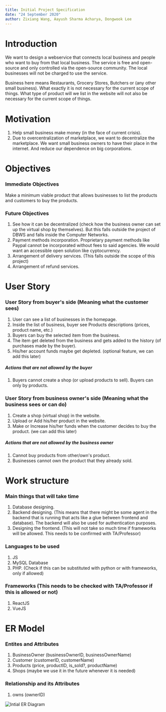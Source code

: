 ```yaml
---
title: Initial Project Specification
date: "24 September 2020"
author: Zixiang Wang, Aayush Sharma Acharya, Dongwook Lee
---
```


# Introduction

We want to design a webservice that connects local business and people who want to buy from that local business. The service is free and open-source and only controlled via the open-source community. The local businesses will not be charged to use the service. 

Business here means Restaurants, Grocery Stores, Butchers or (any other small
business). What exactly it is not necessary for the current scope of things.
What type of product will we list in the website will not also be necessary for
the current scope of things.

# Motivation
1. Help small business make money (in the face of current crisis).
2. Due to overcentralization of marketplace, we want to decentralize the
   marketplace. We want small business owners to have their place in the
   internet. And reduce our dependence on big corporations.

# Objectives

### Immediate Objectives
Make a minimum viable product that allows businesses to list the products and
customers to buy the products.

### Future Objectives
1. See how it can be decentralized (check how the business owner can set up the
   virtual shop by themselves). But this falls outside the project of DBWS and
   falls inside the Computer Networks.
2. Payment methods incorporation. Proprietary payment methods like Paypal
   cannot be incorporated without fees to said agencies. We would want an accessible
   open solution like cyptocurrency.
3. Arrangement of delivery services. (This falls outside the scope of this project)
4. Arrangement of refund services.


# User Story

### User Story from buyer's side (Meaning what the customer sees)
1. User can see a list of businesses in the homepage.
2. Inside the list of business, buyer see Products descriptions (prices, product name, etc.)
3. Buyers can buy the selected item from the business.
4. The item get deleted from the business and gets added to the history (of
   purchases made by the buyer).
5. His/her account funds maybe get depleted. (optional feature, we can add this later)

##### Actions that are not allowed by the buyer
1. Buyers cannot create a shop (or upload products to sell). Buyers can only by products.

### User Story from business owner's side (Meaning what the business sees or can do)
1. Create a shop (virtual shop) in the website.
2. Upload or Add his/her product in the website.
3. Make or Increase his/her funds when the customer decides to buy the product. (we can add this later)

##### Actions that are not allowed by the business owner
1. Cannot buy products from other/own's product.
2. Businesses cannot own the product that they already sold.

# Work structure
### Main things that will take time
1. Database designing.
2. Backend designing. (This means that there might be some agent in the backend
   that is running that acts like a glue between frontend and database). The
   backend will also be used for authentication purposes.
3. Designing the frontend. (This will not take so much time if frameworks will
   be allowed. This needs to be confirmed with TA/Professor)

### Languages to be used
1. JS
2. MySQL Database
3. PHP. (Check if this can be substituted with python or with frameworks, only if allowed)

### Frameworks (This needs to be checked with TA/Professor if this is allowed or not)
1. ReactJS
2. VueJS

# ER Model
### Entites and Attributes
1. BusinessOwner (businessOwnerID, businessOwnerName)
2. Customer (customerID, customerName)
3. Products (price, productID, is_sold?, productName)
4. Shops (maybe we use it in the future whenever it is needed)

### Relationship and its Attributes
1. owns (ownerID)

![Intial ER Diagram](ER.png "Intial ER Diagram")
